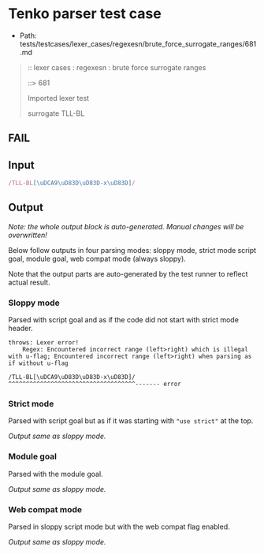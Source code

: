 # Tenko parser test case

- Path: tests/testcases/lexer_cases/regexesn/brute_force_surrogate_ranges/681.md

> :: lexer cases : regexesn : brute force surrogate ranges
>
> ::> 681
>
> Imported lexer test
>
> surrogate TLL-BL

## FAIL

## Input

`````js
/TLL-BL[\uDCA9\uD83D\uD83D-x\uD83D]/
`````

## Output

_Note: the whole output block is auto-generated. Manual changes will be overwritten!_

Below follow outputs in four parsing modes: sloppy mode, strict mode script goal, module goal, web compat mode (always sloppy).

Note that the output parts are auto-generated by the test runner to reflect actual result.

### Sloppy mode

Parsed with script goal and as if the code did not start with strict mode header.

`````
throws: Lexer error!
    Regex: Encountered incorrect range (left>right) which is illegal with u-flag; Encountered incorrect range (left>right) when parsing as if without u-flag

/TLL-BL[\uDCA9\uD83D\uD83D-x\uD83D]/
^^^^^^^^^^^^^^^^^^^^^^^^^^^^^^^^^^^^------- error
`````

### Strict mode

Parsed with script goal but as if it was starting with `"use strict"` at the top.

_Output same as sloppy mode._

### Module goal

Parsed with the module goal.

_Output same as sloppy mode._

### Web compat mode

Parsed in sloppy script mode but with the web compat flag enabled.

_Output same as sloppy mode._
